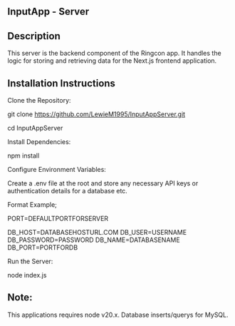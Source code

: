 ## InputApp - Server
## Description 
This server is the backend component of the Ringcon app. It handles the logic for storing and retrieving data for the Next.js frontend application.

## Installation Instructions
Clone the Repository:

git clone https://github.com/LewieM1995/InputAppServer.git

cd InputAppServer

Install Dependencies:

npm install

Configure Environment Variables:

Create a .env file at the root and store any necessary API keys or authentication details for a database etc.

Format Example;

PORT=DEFAULTPORTFORSERVER

DB_HOST=DATABASEHOSTURL.COM
DB_USER=USERNAME
DB_PASSWORD=PASSWORD
DB_NAME=DATABASENAME
DB_PORT=PORTFORDB

Run the Server:

node index.js

## Note:
This applications requires node v20.x. Database inserts/querys for MySQL.

